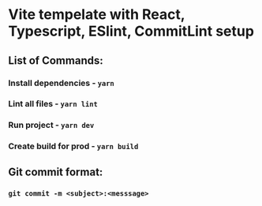 # Vite tempelate with React, Typescript, ESlint, CommitLint setup

## List of Commands:
### Install dependencies - ```yarn```
### Lint all files - ```yarn lint```
### Run project - ```yarn dev```
### Create build for prod - ```yarn build```

## Git commit format:
### ```git commit -m <subject>:<messsage>```

